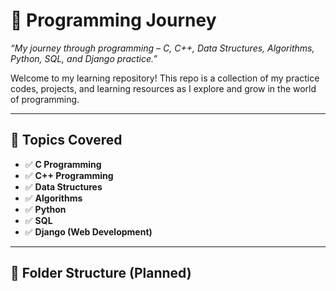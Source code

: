 # 🚀 Programming Journey

_“My journey through programming – C, C++, Data Structures, Algorithms, Python, SQL, and Django practice.”_

Welcome to my learning repository! This repo is a collection of my practice codes, projects, and learning resources as I explore and grow in the world of programming.

---

## 🧠 Topics Covered

- ✅ **C Programming**
- ✅ **C++ Programming**
- ✅ **Data Structures**
- ✅ **Algorithms**
- ✅ **Python**
- ✅ **SQL**
- ✅ **Django (Web Development)**

---

## 📁 Folder Structure (Planned)

